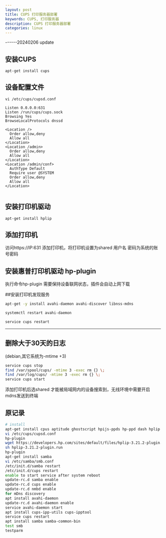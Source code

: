 ```yaml
---
layout: post
title: CUPS 打印服务器部署
keywords: CUPS, 打印服务器
description: CUPS 打印服务器部署
categories: linux
---
```

------20240206 update
## 安装CUPS
`apt-get install cups`

## 设备配置文件
`vi /etc/cups/cupsd.conf`

```
Listen 0.0.0.0:631
Listen /run/cups/cups.sock
Browsing Yes
BrowseLocalProtocols dnssd

<Location />
  Order allow,deny
  Allow all
</Location>
<Location /admin>
  Order allow,deny
  Allow all
</Location>
<Location /admin/conf>
  AuthType Default
  Require user @SYSTEM
  Order allow,deny
  Allow all
</Location>


```


## 安装打印机驱动
`apt-get install hplip `

## 添加打印机
访问https://IP:631 添加打印机，将打印机设置为shared
用户名 密码为系统的账号密码

## 安装惠普打印机驱动 hp-plugin
执行命令hp-plugin
需要保持设备联网状态，插件会自动上网下载


##安装打印机发现服务

```bash
apt-get -y install avahi-daemon avahi-discover libnss-mdns

systemctl restart avahi-daemon

service cups restart
```
------

## 删除大于30天的日志
 (debian,其它系统为-mtime +3)
```bash
service cups stop
find /var/spool/cups/ -mtime 3 -exec rm {} \;
find /var/log/cups/ -mtime 3 -exec rm {} \;
service cups start
```

添加打印机后选shared 才能被局域网内的设备搜索到，无线环境中需要开启mdns发送到终端



## 原记录
```bash
# install
apt-get install cpus aptitude ghostscript hpijs-ppds hp-ppd dash hplip hp-plugin
vi /etc/cups/cupsd.conf
hp-plugin
wget https://developers.hp.com/sites/default/files/hplip-3.21.2-plugin.run
sh hplip-3.21.2-plugin.run
hp-plugin
apt-get install samba
vi /etc/samba/smb.conf
/etc/init.d/samba restart
/etc/init.d/cups restart
enable to start service after system reboot
update-rc.d samba enable
update-rc.d cups enable
update-rc.d nmbd enable
for mDns discovery
apt install avahi-daemon
update-rc.d avahi-daemon enable
service avahi-daemon start
apt install cups-ipp-utils cups-ipptool
service cups restart
apt install samba samba-common-bin
test smb
testparm
```
